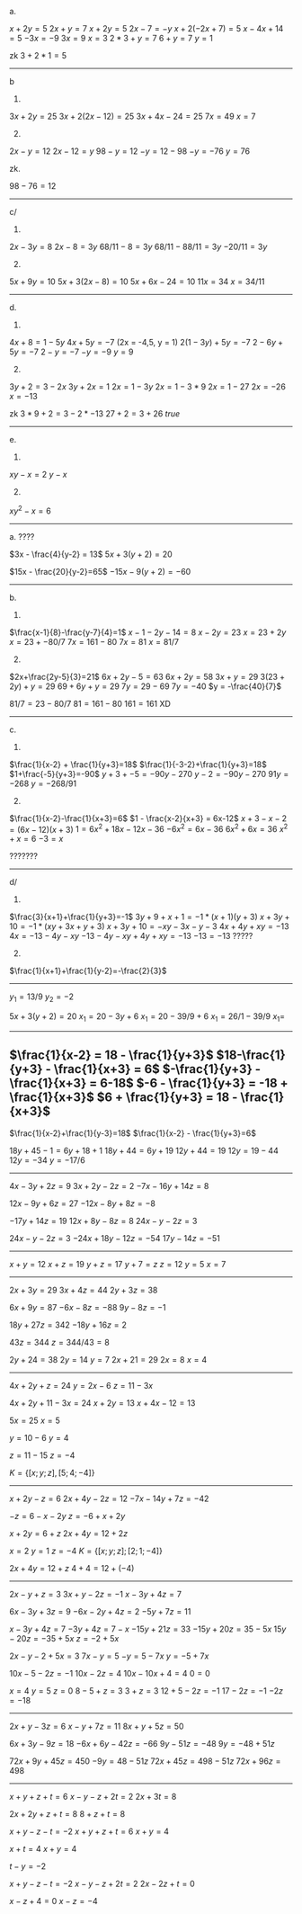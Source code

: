 


a.

$x+2y=5$
$2x+y = 7$
$x + 2y = 5$
$2x - 7 = -y$
$x+2(-2x+7) = 5$
$x -4x+14=5$
$-3x = -9$
$3x = 9$
$x = 3$
$2*3 + y = 7$
$6 + y = 7$
$y = 1$

zk
$3+2*1 = 5$

---

b

1.
$3x+2y = 25$
$3x+2(2x-12) = 25$
$3x +4x - 24 = 25$
$7x = 49$
$x = 7$



2. 

$2x-y = 12$
$2x-12 = y$
$98 - y = 12$
$-y = 12 - 98$
$-y = -76$
$y = 76$


zk. 

$98 - 76= 12$

---


c/

1.
$2x-3y = 8$
$2x - 8 = 3y$
$68/11 - 8 = 3y$
$68/11 - 88/11 = 3y$
$-20/11 = 3y$




2.

$5x+9y = 10$
$5x +3(2x-8) = 10$
$5x + 6x - 24 = 10$
$11x = 34$
$x = 34/11$

---

d.


1.
$4x+8 = 1 - 5y$
$4x + 5y = -7$ (2x = -4,5, y = 1)
$2(1-3y)+5y = -7$
$2 - 6y + 5 y = -7$
$2 - y = -7$
$-y = -9$
$y = 9$

2.
$3y + 2 = 3 - 2x$
$3y + 2x = 1$
$2x = 1 -3y$
$2x = 1 - 3*9$
$2x = 1 - 27$
$2x = -26$
$x = - 13$



zk
$3*9 + 2 = 3 - 2 * -13$
$27+2 = 3 + 26$
$true$

---

e.

1.

$xy-x = 2$
$y - x$

2.
$xy^2 -x = 6$

---
a. ????



$3x - \frac{4}{y-2} = 13$
$5x+3(y+2) = 20$

$15x - \frac{20}{y-2}=65$
$-15x - 9(y+2)=-60$



---
b.

1.
$\frac{x-1}{8}-\frac{y-7}{4}=1$
$x-1 -2y-14 = 8$
$x-2y = 23$
$x = 23 + 2y$
$x = 23 + -80/7$
$7x = 161 - 80$
$7x = 81$
$x = 81/7$



2.
$2x+\frac{2y-5}{3}=21$
$6x + 2y-5 = 63$
$6x + 2y = 58$
$3x + y = 29$
$3(23+2y)+y = 29$
$69 + 6y +y = 29$
$7y = 29 - 69$
$7y = -40$
$y = -\frac{40}{7}$

$81/7= 23 -80/7$
$81 = 161 - 80$
$161 = 161$ XD

---

c.

1.
$\frac{1}{x-2} + \frac{1}{y+3}=18$
$\frac{1}{-3-2}+\frac{1}{y+3}=18$
$1+\frac{-5}{y+3}=-90$
$y+3 + -5 = -90y - 270$
$y - 2 = -90y - 270$
$91y = -268$
$y = -268/91$


2.
$\frac{1}{x-2}-\frac{1}{x+3}=6$
$1 - \frac{x-2}{x+3} = 6x-12$
$x+3 - x-2 = (6x-12)(x+3)$
$1 = 6x^2+18x-12x-36$
$-6x^2 = 6x - 36$
$6x^2 + 6x = 36$
$x^2 + x = 6$
$-3 = x$


???????

---
d/

1.
$\frac{3}{x+1}+\frac{1}{y+3}=-1$
$3y+9 + x+1 = -1*(x+1)(y+3)$
$x +3y + 10 = -1 *(xy+3x+y+3)$
$x+3y+10 = -xy-3x-y-3$
$4x+4y+xy = -13$
$4x = -13 - 4y - xy$
$-13 - 4y - xy +4y+xy = -13$
$-13 = -13$
?????




2.
$\frac{1}{x+1}+\frac{1}{y-2}=-\frac{2}{3}$



---

$y_1 = 13/9$
$y_2 = -2$

$5x + 3(y+2) = 20$
$x_1 = 20 - 3y + 6$
$x_1 = 20 - 39/9 + 6$
$x_1 = 26/1 - 39/9$
$x_1 =$


---

$\frac{1}{x-2} = 18 - \frac{1}{y+3}$
$18-\frac{1}{y+3} - \frac{1}{x+3} = 6$
$-\frac{1}{y+3} - \frac{1}{x+3} = 6-18$
$-6 - \frac{1}{y+3} = -18 + \frac{1}{x+3}$
$6 + \frac{1}{y+3} = 18 - \frac{1}{x+3}$
---

$\frac{1}{x-2}+\frac{1}{y-3}=18$
$\frac{1}{x-2} - \frac{1}{y+3}=6$

$18y + 45 -1 = 6y + 18 + 1$
$18y + 44 = 6y + 19$
$12y +44 = 19$
$12y = 19 - 44$
$12y = -34$
$y = -17/6$


---

$4x-3y+2z=9$
$3x+2y-2z=2$
$-7x-16y+14z=8$

$12x-9y+6z=27$
$-12x-8y+8z=-8$

$-17y+14z=19$
$12x+8y-8z=8$
$24x-y-2z=3$

$24x-y-2z=3$
$-24x+18y-12z=-54$
$17y-14z=-51$


---


$x+y=12$
$x+z=19$
$y+z=17$
$y+7=z$
$z = 12$
$y = 5$
$x = 7$

---


$2x +3y = 29$
$3x + 4z = 44$
$2y + 3z = 38$

$6x + 9y = 87$
$-6x-8z = -88$
$9y - 8z = -1$

$18y + 27z = 342$
$-18y + 16z = 2$

$43z = 344$
$z = 344/43 = 8$

$2y + 24 = 38$
$2y = 14$
$y = 7$
$2x + 21 = 29$
$2x = 8$
$x = 4$

---

$4x+2y+z=24$
$y = 2x-6$
$z = 11-3x$


$4x+2y+11-3x = 24$
$x+2y = 13$
$x+4x-12=13$

$5x = 25$
$x = 5$

$y = 10 - 6$
$y = 4$

$z = 11-15$
$z = -4$

$K = \{[x;y;z], [5;4;-4]\}$

---

$x+2y-z=6$
$2x+4y-2z=12$
$-7x-14y+7z=-42$

$-z =6-x-2y$
$z = -6+x+2y$

$x+2y = 6+z$
$2x+4y = 12+2z$

$x = 2$
$y = 1$
$z = -4$
$K = \{[x;y;z];[2;1;-4]\}$

$2x + 4y = 12 +z$
$4+4 = 12 +(-4)$

---



$2x - y + z = 3$
$3x + y - 2z = -1$
$x - 3y + 4z = 7$

$6x - 3y + 3z = 9$
$-6x - 2y + 4z = 2$
$-5y + 7z = 11$

$x - 3y + 4z = 7$
$-3y + 4z = 7 -x$
$-15y + 21z= 33$
$-15y + 20z = 35 - 5x$
$15y -20z = -35 + 5x$
$z = -2 + 5x$

$2x-y-2+5x=3$
$7x-y=5$
$-y = 5 - 7x$
$y = -5+7x$

$10x - 5 - 2z = -1$
$10x-2z = 4$
$10x - 10x + 4 = 4$
$0=0$

$x=4$
$y=5$
$z=0$
$8-5+z=3$
$3+z=3$
$12+5-2z=-1$
$17-2z = -1$
$-2z = -18$

---


$2x+y-3z=6$
$x-y+7z=11$
$8x+y+5z=50$

$6x+3y-9z=18$
$-6x+6y-42z=-66$
$9y-51z=-48$
$9y = -48 + 51z$

$72x+9y+45z=450$
$-9y = 48 - 51z$
$72x + 45z = 498-51z$
$72x + 96z = 498$




---

$x+y+z+t=6$
$x-y-z+2t=2$
$2x+3t = 8$

$2x+2y+z+t=8$
$8+z+t=8$

$x+y-z-t=-2$
$x+y+z+t=6$
$x+y = 4$

$x+t = 4$
$x+y = 4$

$t-y = -2$

$x+y-z-t=-2$
$x-y-z+2t=2$
$2x-2z+t=0$

$x-z+4 = 0$
$x-z = -4$

